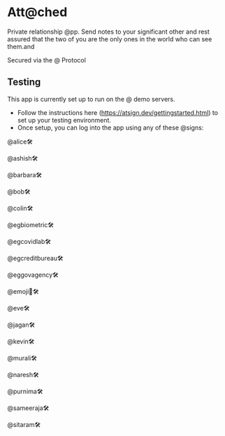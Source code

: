 # Att@ched

Private relationship @pp. Send notes to your significant other and rest assured that the two of you are the only ones in the world who can see them.and

Secured via the @ Protocol

## Testing
This app is currently set up to run on the @ demo servers. 
- Follow the instructions here (https://atsign.dev/gettingstarted.html) to set up your testing environment.
- Once setup, you can log into the app using any of these @signs:

@alice🛠

@ashish🛠

@barbara🛠

@bob🛠

@colin🛠

@egbiometric🛠

@egcovidlab🛠

@egcreditbureau🛠

@eggovagency🛠

@emoji🦄🛠

@eve🛠

@jagan🛠

@kevin🛠

@murali🛠

@naresh🛠

@purnima🛠

@sameeraja🛠

@sitaram🛠
